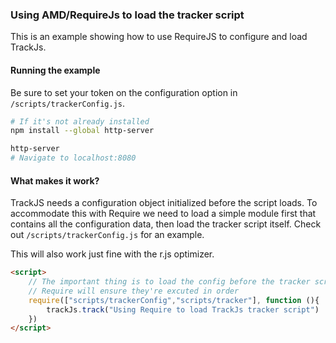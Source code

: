 ### Using AMD/RequireJs to load the tracker script
This is an example showing how to use RequireJS to configure and load TrackJs.

#### Running the example

Be sure to set your token on the configuration option in `/scripts/trackerConfig.js`.

```bash 
# If it's not already installed
npm install --global http-server

http-server
# Navigate to localhost:8080
```

#### What makes it work?

TrackJS needs a configuration object initialized before the script loads.  To accommodate this with Require we need to load a simple module first that contains all the configuration data, then load the tracker script itself.  Check out `/scripts/trackerConfig.js` for an example.

This will also work just fine with the r.js optimizer.

```html
<script>
    // The important thing is to load the config before the tracker script.  
    // Require will ensure they're excuted in order
    require(["scripts/trackerConfig","scripts/tracker"], function (){
        trackJs.track("Using Require to load TrackJs tracker script")
    })
</script>
```
